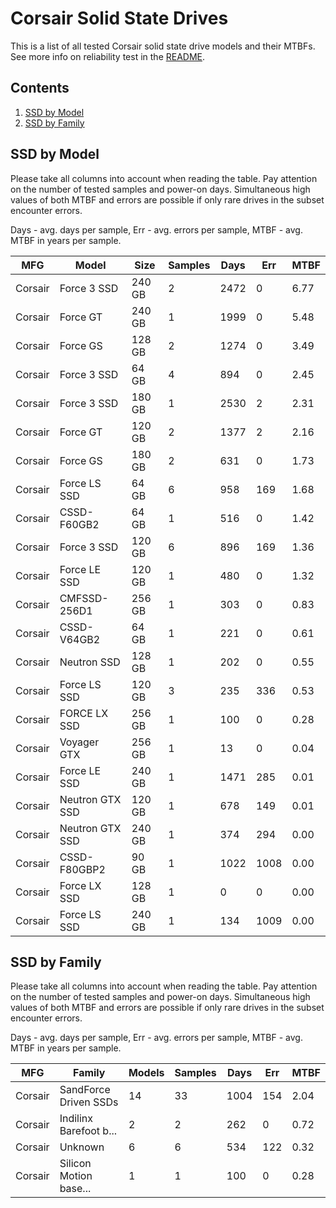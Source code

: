 Corsair Solid State Drives
==========================

This is a list of all tested Corsair solid state drive models and their MTBFs. See
more info on reliability test in the [README](https://github.com/bsdhw/SMART).

Contents
--------

1. [ SSD by Model  ](#ssd-by-model)
2. [ SSD by Family ](#ssd-by-family)

SSD by Model
------------

Please take all columns into account when reading the table. Pay attention on the
number of tested samples and power-on days. Simultaneous high values of both MTBF
and errors are possible if only rare drives in the subset encounter errors.

Days - avg. days per sample,
Err  - avg. errors per sample,
MTBF - avg. MTBF in years per sample.

| MFG       | Model              | Size   | Samples | Days  | Err   | MTBF |
|-----------|--------------------|--------|---------|-------|-------|------|
| Corsair   | Force 3 SSD        | 240 GB | 2       | 2472  | 0     | 6.77   |
| Corsair   | Force GT           | 240 GB | 1       | 1999  | 0     | 5.48   |
| Corsair   | Force GS           | 128 GB | 2       | 1274  | 0     | 3.49   |
| Corsair   | Force 3 SSD        | 64 GB  | 4       | 894   | 0     | 2.45   |
| Corsair   | Force 3 SSD        | 180 GB | 1       | 2530  | 2     | 2.31   |
| Corsair   | Force GT           | 120 GB | 2       | 1377  | 2     | 2.16   |
| Corsair   | Force GS           | 180 GB | 2       | 631   | 0     | 1.73   |
| Corsair   | Force LS SSD       | 64 GB  | 6       | 958   | 169   | 1.68   |
| Corsair   | CSSD-F60GB2        | 64 GB  | 1       | 516   | 0     | 1.42   |
| Corsair   | Force 3 SSD        | 120 GB | 6       | 896   | 169   | 1.36   |
| Corsair   | Force LE SSD       | 120 GB | 1       | 480   | 0     | 1.32   |
| Corsair   | CMFSSD-256D1       | 256 GB | 1       | 303   | 0     | 0.83   |
| Corsair   | CSSD-V64GB2        | 64 GB  | 1       | 221   | 0     | 0.61   |
| Corsair   | Neutron SSD        | 128 GB | 1       | 202   | 0     | 0.55   |
| Corsair   | Force LS SSD       | 120 GB | 3       | 235   | 336   | 0.53   |
| Corsair   | FORCE LX SSD       | 256 GB | 1       | 100   | 0     | 0.28   |
| Corsair   | Voyager GTX        | 256 GB | 1       | 13    | 0     | 0.04   |
| Corsair   | Force LE SSD       | 240 GB | 1       | 1471  | 285   | 0.01   |
| Corsair   | Neutron GTX SSD    | 120 GB | 1       | 678   | 149   | 0.01   |
| Corsair   | Neutron GTX SSD    | 240 GB | 1       | 374   | 294   | 0.00   |
| Corsair   | CSSD-F80GBP2       | 90 GB  | 1       | 1022  | 1008  | 0.00   |
| Corsair   | Force LX SSD       | 128 GB | 1       | 0     | 0     | 0.00   |
| Corsair   | Force LS SSD       | 240 GB | 1       | 134   | 1009  | 0.00   |

SSD by Family
-------------

Please take all columns into account when reading the table. Pay attention on the
number of tested samples and power-on days. Simultaneous high values of both MTBF
and errors are possible if only rare drives in the subset encounter errors.

Days - avg. days per sample,
Err  - avg. errors per sample,
MTBF - avg. MTBF in years per sample.

| MFG       | Family                 | Models | Samples | Days  | Err   | MTBF |
|-----------|------------------------|--------|---------|-------|-------|------|
| Corsair   | SandForce Driven SSDs  | 14     | 33      | 1004  | 154   | 2.04   |
| Corsair   | Indilinx Barefoot b... | 2      | 2       | 262   | 0     | 0.72   |
| Corsair   | Unknown                | 6      | 6       | 534   | 122   | 0.32   |
| Corsair   | Silicon Motion base... | 1      | 1       | 100   | 0     | 0.28   |
